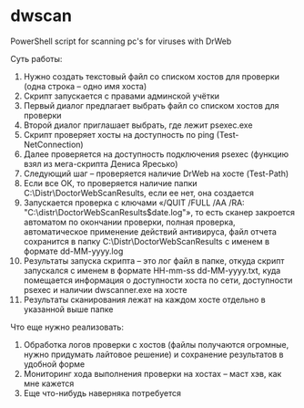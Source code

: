 # dwscan
PowerShell script for scanning pc's for viruses with DrWeb

Суть работы:
1.	Нужно создать текстовый файл со списком хостов для проверки (одна строка – одно имя хоста)
2.	Скрипт запускается с правами админской учётки
3.	Первый диалог предлагает выбрать файл со списком хостов для проверки
4.	Второй диалог приглашает выбрать, где лежит psexec.exe
5.	Скрипт проверяет хосты на доступность по ping (Test-NetConnection)
6.	Далее проверяется на доступность подключения psexec (функцию взял из мега-скрипта Дениса Яресько)
7.	Следующий шаг – проверяется наличие DrWeb на хосте (Test-Path)
8.	Если все ОК, то проверяется наличие папки C:\Distr\DoctorWebScanResults, если ее нет, она создается
9.	Запускается проверка с ключами «/QUIT /FULL /AA /RA: "C:\distr\DoctorWebScanResults\$date.log"», то есть сканер закроется автоматом по окончании проверки, полная проверка, автоматическое применение действий антивируса, файл отчета сохранится в папку C:\Distr\DoctorWebScanResults c именем в формате dd-MM-yyyy.log
10.	Результаты запуска скрипта – это лог файл в папке, откуда скрипт запускался с именем в формате HH-mm-ss dd-MM-yyyy.txt, куда помещается информация о доступности хоста по сети, доступности psexec и наличии dwscanner.exe на хосте
11.	Результаты сканирования лежат на каждом хосте отдельно в указанной выше папке

Что еще нужно реализовать: 
1.	Обработка логов проверки с хостов (файлы получаются огромные, нужно придумать лайтовое решение) и сохранение результатов в удобной форме
2.	Мониторинг хода выполнения проверки на хостах – маст хэв, как мне кажется
3.	Еще что-нибудь наверняка потребуется
